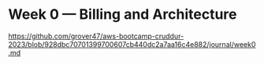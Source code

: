 # Week 0 — Billing and Architecture
https://github.com/grover47/aws-bootcamp-cruddur-2023/blob/928dbc70701399700607cb440dc2a7aa16c4e882/journal/week0.md
